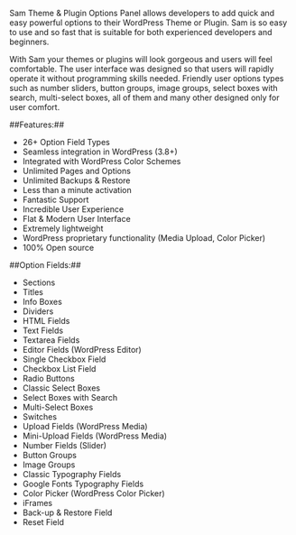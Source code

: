 Sam Theme & Plugin Options Panel allows developers to add quick and easy powerful options to their WordPress Theme or Plugin. Sam is so easy to use and so fast that is suitable for both experienced developers and beginners.

With Sam your themes or plugins will look gorgeous and users will feel comfortable. The user interface was designed so that users will rapidly operate it without programming skills needed. Friendly user options types such as number sliders, button groups, image groups, select boxes with search, multi-select boxes, all of them and many other designed only for user comfort.

##Features:##

* 26+ Option Field Types
* Seamless integration in WordPress (3.8+)
* Integrated with WordPress Color Schemes
* Unlimited Pages and Options
* Unlimited Backups & Restore
* Less than a minute activation
* Fantastic Support
* Incredible User Experience
* Flat & Modern User Interface
* Extremely lightweight
* WordPress proprietary functionality (Media Upload, Color Picker)
* 100% Open source

##Option Fields:##

* Sections
* Titles
* Info Boxes
* Dividers
* HTML Fields
* Text Fields
* Textarea Fields
* Editor Fields (WordPress Editor)
* Single Checkbox Field
* Checkbox List Field
* Radio Buttons
* Classic Select Boxes
* Select Boxes with Search
* Multi-Select Boxes
* Switches
* Upload Fields (WordPress Media)
* Mini-Upload Fields (WordPress Media)
* Number Fields (Slider)
* Button Groups
* Image Groups
* Classic Typography Fields
* Google Fonts Typography Fields
* Color Picker (WordPress Color Picker)
* iFrames
* Back-up & Restore Field
* Reset Field
